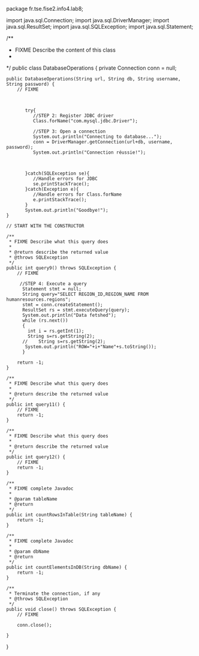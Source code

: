 package fr.tse.fise2.info4.lab8;

import java.sql.Connection;
import java.sql.DriverManager;
import java.sql.ResultSet;
import java.sql.SQLException;
import java.sql.Statement;

/**
 * FIXME Describe the content of this class
 *
 */
public class DatabaseOperations {
	private Connection conn = null;
	
	public DatabaseOperations(String url, String db, String username, String password) {
		// FIXME
		
		
		  
		   try{
		      //STEP 2: Register JDBC driver
		      Class.forName("com.mysql.jdbc.Driver");

		      //STEP 3: Open a connection
		      System.out.println("Connecting to database...");
		      conn = DriverManager.getConnection(url+db, username, password);
		      System.out.println("Connection réussie!");

		     

		   }catch(SQLException se){
		      //Handle errors for JDBC
		      se.printStackTrace();
		   }catch(Exception e){
		      //Handle errors for Class.forName
		      e.printStackTrace();
		   }
		   System.out.println("Goodbye!");
	}

	// START WITH THE CONSTRUCTOR

	/**
	 * FIXME Describe what this query does
	 * 
	 * @return describe the returned value
	 * @throws SQLException 
	 */
	public int query9() throws SQLException {
		// FIXME
		
		 //STEP 4: Execute a query
	      Statement stmt = null;
	      String query="SELECT REGION_ID,REGION_NAME FROM humanresources.regions";
	      stmt = conn.createStatement();
	      ResultSet rs = stmt.executeQuery(query);
	      System.out.println("Data fetshed");
	      while (rs.next()) 
	      {
	      	int i = rs.getInt(1);
	      	String s=rs.getString(2);
	      //	String s=rs.getString(2);
	       System.out.println("ROW="+i+"Name"+s.toString());
	      }
	      
		return -1;
	}

	/**
	 * FIXME Describe what this query does
	 * 
	 * @return describe the returned value
	 */
	public int query11() {
		// FIXME
		return -1;
	}

	/**
	 * FIXME Describe what this query does
	 * 
	 * @return describe the returned value
	 */
	public int query12() {
		// FIXME
		return -1;
	}

	/**
	 * FIXME complete Javadoc
	 * 
	 * @param tableName
	 * @return
	 */
	public int countRowsInTable(String tableName) {
		return -1;
	}

	/**
	 * FIXME complete Javadoc
	 * 
	 * @param dbName
	 * @return
	 */
	public int countElementsInDB(String dbName) {
		return -1;
	}

	/**
	 * Terminate the connection, if any
	 * @throws SQLException 
	 */
	public void close() throws SQLException {
		// FIXME
		 
		conn.close();

	}

}
